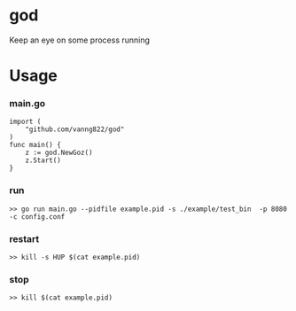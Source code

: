 # god

Keep an eye on some process running

# Usage
	
### main.go

	import (
		"github.com/vanng822/god"
	)
	func main() {
		z := god.NewGoz()
		z.Start()
	}
	
### run

	>> go run main.go --pidfile example.pid -s ./example/test_bin  -p 8080 -c config.conf
	
### restart

	>> kill -s HUP $(cat example.pid)
	
### stop
	
	>> kill $(cat example.pid)